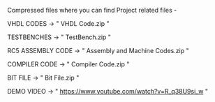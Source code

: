 Compressed files where you can find Project related files -

VHDL CODES -> " VHDL Code.zip "

TESTBENCHES -> " TestBench.zip "

RC5 ASSEMBLY CODE -> " Assembly and Machine Codes.zip "

COMPILER CODE -> " Compiler Code.zip "

BIT FILE -> " Bit File.zip "

DEMO VIDEO -> " https://www.youtube.com/watch?v=R_q38U9si_w "
